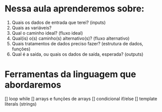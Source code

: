 # Nessa aula aprenderemos sobre:

1. Quais os dados de entrada que terei? (inputs)
2. Quais as variáveis?
3. Qual o caminho ideal? (fluxo ideal)
4. Qual(is) o(s) caminho(s) alternativo(s)? (fluxo alternativo)
5. Quais tratamentos de dados preciso fazer? (estrutura de dados, funções)
6. Qual é a saída, ou quais os dados de saída, esperada? (outputs)


# Ferramentas da linguagem que abordaremos

[] loop while
[] arrays e funções de arrays
[] condicional if/else
[] template literals (strings)

